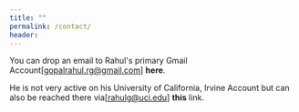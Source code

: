 ```yaml
---
title: ""
permalink: /contact/
header:
---
```


You can drop an email to Rahul's primary Gmail Account[gopalrahul.rg@gmail.com] **here**.

He is not very active on his University of California, Irvine Account but can also be reached there via[rahulg@uci.edu] **this** link.
